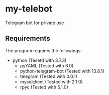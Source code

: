 # my-telebot
Telegram bot for private use

## Requirements
The program requires the followings:

- python (Tesetd with 3.7.3)
  - pyYAML (Tested with 6.0)
  - python-telegram-bot (Tested with 13.8.1)
  - telegram (Tested with 0.0.1)
  - mysqlclient (Tested with 2.1.0)
  - rpyc (Tested with 5.1.0)